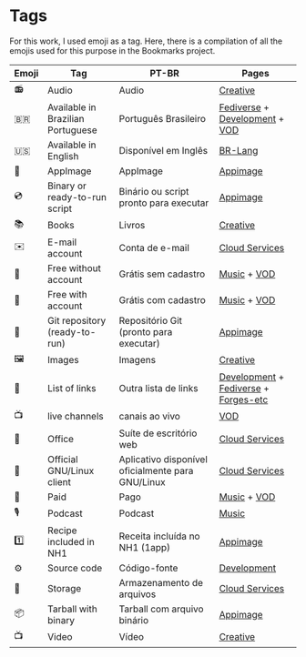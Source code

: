 # Tags

For this work, I used emoji as a tag. Here, there is a compilation of all the emojis used for this purpose in the Bookmarks project.

| Emoji | Tag                               | PT-BR                                             | Pages                                                                                          |
| ----- | --------------------------------- | ------------------------------------------------- | ---------------------------------------------------------------------------------------------- |
| 📻    | Audio                             | Audio                                             | [Creative](pages/free-creations.md)                                                            |
| 🇧🇷  | Available in Brazilian Portuguese | Português Brasileiro                              | [Fediverse](pages/fediverse.md) + [Development](pages/dev.md) + [VOD](pages/vod.md)            |
| 🇺🇸  | Available in English              | Disponível em Inglês                              | [BR-Lang](pages/br-lang.md)                                                                    |
| 📀    | AppImage                          | AppImage                                          | [Appimage](pages/appimage.md)                                                                  |
| 💿    | Binary or ready-to-run script     | Binário ou script pronto para executar            | [Appimage](pages/appimage.md)                                                                  |
| 📚    | Books                             | Livros                                            | [Creative](pages/free-creations.md)                                                            |
| ✉️    | E-mail account                    | Conta de e-mail                                   | [Cloud Services](pages/cloud.md)                                                               |
| 🎁    | Free without account              | Grátis sem cadastro                               | [Music](pages/music.md) + [VOD](pages/vod.md)                                                  |
| 🪪    | Free with account                 | Grátis com cadastro                               | [Music](pages/music.md) + [VOD](pages/vod.md)                                                  |
| 📡    | Git repository (ready-to-run)     | Repositório Git (pronto para executar)            | [Appimage](pages/appimage.md)                                                                  |
| 🖼    | Images                            | Imagens                                           | [Creative](pages/free-creations.md)                                                            |
| 📑    | List of links                     | Outra lista de links                              | [Development](pages/dev.md) + [Fediverse](pages/fediverse.md) + [Forges-etc](pages/code-yp.md) |
| 📺    | live channels                     | canais ao vivo                                    | [VOD](pages/vod.md)                                                                            |
| 📄    | Office                            | Suíte de escritório web                           | [Cloud Services](pages/cloud.md)                                                               |
| 🐧    | Official GNU/Linux client         | Aplicativo disponível oficialmente para GNU/Linux | [Cloud Services](pages/cloud.md)                                                               |
| 💸    | Paid                              | Pago                                              | [Music](pages/music.md) + [VOD](pages/vod.md)                                                  |
| 🎙    | Podcast                           | Podcast                                           | [Music](pages/music.md)                                                                        |
| 1️⃣   | Recipe included in NH1            | Receita incluída no NH1 (1app)                    | [Appimage](pages/appimage.md)                                                                  |
| ⚙️    | Source code                       | Código-fonte                                      | [Development](pages/dev.md)                                                                    |
| 💾    | Storage                           | Armazenamento de arquivos                         | [Cloud Services](pages/cloud.md)                                                               |
| 📦    | Tarball with binary               | Tarball com arquivo binário                       | [Appimage](pages/appimage.md)                                                                  |
| 📺    | Video                             | Vídeo                                             | [Creative](pages/free-creations.md)                                                            |

